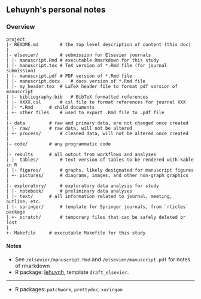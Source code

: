 
## Lehuynh's personal notes

### Overview

	project
	|- README.md		# the top level description of content (this doc)
	|
	|- elsevier/		# submission for Elsevier journals
	| |- manuscript.Rmd	# executable Rmarkdown for this study
	| |- manuscript.tex	# TeX version of *.Rmd file (for journal submission)
	| |- manuscript.pdf	# PDF version of *.Rmd file
	| |- manuscript.docx	# docx version of *.Rmd file
	| |- my_header.tex	# LaTeX header file to format pdf version of manuscript
	| |- bibliography.bib	# BibTeX formatted references
	| |- XXXX.csl		# csl file to format references for journal XXX
	| |- *.Rmd		# child documents
	| +- other files	# used to export .Rmd file to .pdf file
	|
	|- data			# raw and primary data, are not changed once created
	| |- raw/		# raw data, will not be altered
	| +- process/		# cleaned data, will not be altered once created
	|
	|- code/		# any programmatic code
	|
	|- results		# all output from workflows and analyses
	| |- tables/		# text version of tables to be rendered with kable in R
	| |- figures/		# graphs, likely designated for manuscript figures
	| +- pictures/		# diagrams, images, and other non-graph graphics
	|
	|- exploratory/		# exploratory data analysis for study
	| |- notebook/		# preliminary data analyses
	| |- text/		# all information related to journal, meeting, outline, etc.
	| |- springer/		# template for Springer journals, from `rticles` package
	| +- scratch/		# temporary files that can be safely deleted or lost
	|
	+- Makefile		# executable Makefile for this study

#### Notes
- See `/elsevier/manuscript.Rmd` and `/elsevier/manuscript.pdf` for notes of rmarkdown  
- R package: [lehuynh](https://github.com/le-huynh/lehuynh), template `draft_elsevier`.

----------------------------------------
- R packages: `patchwork`, `prettydoc`, `xaringan`

